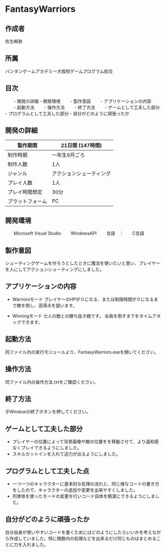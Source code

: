 # FantasyWarriors
## 作成者	
佐生絢弥

## 所属 
バンタンゲームアカデミー大阪校ゲームプログラム総合

## 目次
　　- 開発の詳細
       - 開発環境
　　- 製作意図
　　- アプリケーションの内容
　　- 起動方法
　　- 操作方法
　　- 終了方法
　　- ゲームとして工夫した部分
       - プログラムとして工夫した部分
       - 自分がどのように頑張ったか

## 開発の詳細
|製作期間|21日間 (147時間)|
----|----
|制作時期|一年生9月ごろ|
|制作人数|1人|
|ジャンル|アクションシューティング|
|プレイ人数|1人|
|プレイ時間想定|30分|
|プラットフォーム|PC|

## 開発環境　　　　　　
　　Microsoft Visual Studio
　　WindowsAPI
　　言語　：　　C言語

## 製作意図
シューティングゲームを作ろうとしたときに魔法を使いたいと思い、プレイヤーを人にしてアクションシューティングにしました。

## アプリケーションの内容
- Warriorsモード
プレイヤーのHPが０になる、または制限時間が０になるまで敵を倒し、高得点を狙います。

- Winningモード
七人の敵との勝ち抜き戦です。
全員を倒すまでをタイムアタックできます。

## 起動方法
同ファイル内の実行モジュールより、FantasyWarriors.exeを開いてください。

## 操作方法
同ファイル内の操作方法.txtをご確認ください。

## 終了方法
子Windowの終了ボタンを押してください。

## ゲームとして工夫した部分
- プレイヤーの位置によって背景画像や敵の位置をを移動させて、より違和感なくプレイできるようにしました。　
- スキルカットインを入れて迫力が出るようにしました。

## プログラムとして工夫した点
- 一つ一つのキャラクターに基本的な処理の流れと、同じ様なコードの書き方をしたので、キャラクターの追加や変更を出来やすくしました。
- 列挙体を使ったモードの変更を行いコード自体を簡潔にできるようにしました。

## 自分がどのように頑張ったか
自分自身が使いやすいコードを書くためにはどのようにしたらいいかを考えながら作成していました。特に関数内の処理などを出来るだけ同じものはまとめることに力を入れました。
